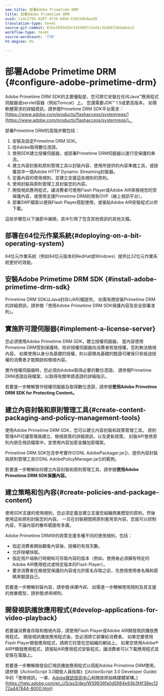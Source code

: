 ```yaml
---
seo-title: 部署Adobe Primetime DRM
title: 部署Adobe Primetime DRM
uuid: c14c2792-d207-4f39-b856-610520bdaa28
translation-type: tm+mt
source-git-commit: 635e2893439c5459907c54d2c3bd86f58da0eec5
workflow-type: tm+mt
source-wordcount: '770'
ht-degree: 0%

---
```



# 部署Adobe Primetime DRM {#configure-adobe-primetime-drm}

Adobe Primetime DRM SDK的主要優點是，您可將它安裝在任何Java™應用程式伺服器或servlet容器（例如Tomcat）上。 您還需要JDK™ 1.5或更高版本。 如需軟體需求的詳細資訊，請參閱Primetime DRM SDK平台需求：[https://www.adobe.com/products/flashaccess/systemreqs/](https://www.adobe.com/products/flashaccess/systemreqs/)。

部署Primetime DRM的高階步驟包括：

1. 安裝及設定Primetime DRM SDK。
1. 從Adobe取得數位憑證。
1. 使用SDK建立授權伺服器，或部署Primetime DRM伺服器以進行受保護的串流。
1. 建立內容封裝和原則管理工具以封裝內容、使用所提供的內容準備工具，或授權其中一個Adobe HTTP Dynamic Streaming封裝器。
1. 定義內容的使用規則，並建立支援這些規則的原則。
1. 使用封裝與原則管理工具封裝您的內容。
1. 開發視訊應用程式，讓消費者可使用Flash Player或Adobe AIR來檢視您的受保護內容，或使用支援Primetime DRM的現有OVP（線上視訊平台）。
1. 部署SWF檔案以便與Flash Player搭配使用，或張貼Adobe AIR安裝程式以供下載。

這些步驟在以下幾節中展開，其中引用了包含其他資訊的其他文檔。

## 部署在64位元作業系統{#deploying-on-a-bit-operating-system}

64位元作業系統（例如64位元版本的RedHat或Windows）提供比32位元作業系統更好的效能。

## 安裝Adobe Primetime DRM SDK {#install-adobe-primetime-drm-sdk}

Primetime DRM SDK以Java封存(JAR)檔提供。 如需有關安裝Primetime DRM的詳細資訊，請參閱「使用Adobe Primetime DRM SDK保護內容及安全部署准則」。

## 實施許可證伺服器{#implement-a-license-server}

您必須使用Adobe Primetime DRM SDK，建立授權伺服器。 當內容使用Primetime DRM受到保護時，除非授權伺服器向消費者核發授權，否則無法檢視內容。 如果使用以身分為基礎的授權，則以密碼為基礎的驗證可確保只有經過授權的消費者才能開啟和檢視內容。

實作授權伺服器時，您必須向Adobe取得必要的數位憑證。 請參閱Primetime DRM憑證註冊檔案，以取得有關申請憑證的詳細指示。

若要進一步瞭解實作授權伺服器及取得數位憑證，請參閱&#x200B;**使用Adobe Primetime DRM SDK for Protecting Content。**

## 建立內容封裝和原則管理工具{#create-content-packaging-and-policy-management-tools}

使用Adobe Primetime DRM SDK，您可以建立內容封裝和政策管理工具。 原則管理API可讓管理員建立、檢視政策的詳細資訊，以及更新政策。 封裝API會將原則內嵌在視訊檔案中，並使用內容加密金鑰加密檔案。

Primetime DRM SDK包含參考實作([!DNL AdobePackager.jar])，提供內容封裝與原則管理工具([!DNL AdobePolicyManager.jar])的範例。

若要進一步瞭解如何建立內容封裝和原則管理工具，請參閱&#x200B;**使用Adobe Primetime DRM SDK保護內容。**

## 建立策略和包內容{#create-policies-and-package-content}

使用SDK支援的使用規則，您必須定義並建立支援您組織商業模型的原則，然後使用這些原則封裝您的內容。 一旦在封裝期間將原則套用至內容，您就可以控制內容，不論內容的散布範圍有多廣。

Adobe Primetime DRM中的政策支援多種不同的使用規則，包括：

* 指定消費者開始觀看內容後，授權的有效天數。
* 允許授權快取。
* 指定用戶端執行時期和可存取內容的版本（例如，使用者必須擁有特定的Adobe AIR應用程式或特定版本的Flash Player）。
* 要求消費者在檢視受保護的內容或允許匿名存取之前，先使用使用者名稱和密碼來驗證自己。

若要進一步瞭解封裝內容，請參閱&#x200B;*保護內容*。 如需進一步瞭解使用規則及其支援的商業模型，請參閱&#x200B;*使用規則*。

## 開發視訊播放應用程式{#develop-applications-for-video-playback}

若要讓消費者存取和檢視內容，請使用Flash Player或Adobe AIR開發視訊播放應用程式。 開發視訊播放應用程式後，您必須將它部署給消費者。 如果您要使用Flash Player開發應用程式，請將它托管在您組織的網站上。 如果您使用Adobe® AIR®開發應用程式，請張貼AIR應用程式安裝程式，讓消費者可以下載應用程式並安裝在電腦上。

若要進一步瞭解開發自訂視訊播放應用程式以搭配Adobe Primetime DRM使用，請參閱《ActionScript 3.0開發人員指南》([ActionScript 3.0 Developer Guide)中的「使用視訊」一章、[Adobe視訊技術中心](https://www.adobe.com/devnet/video/)和開放原始碼媒體架構。](https://help.adobe.com/en_US/as3/dev/WS9936fa0d5984e93b3f4f38ec1272a447844-8000.html)